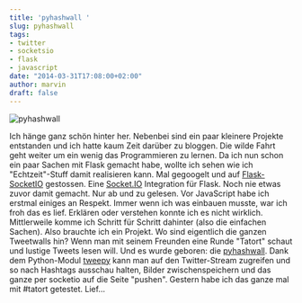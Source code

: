 ```yaml
---
title: 'pyhashwall '
slug: pyhashwall
tags:
- twitter
- socketsio
- flask
- javascript
date: "2014-03-31T17:08:00+02:00"
author: marvin
draft: false
---
```


![pyhashwall](/images/pyhashwall.png)

Ich hänge ganz schön hinter her. Nebenbei sind ein paar kleinere Projekte entstanden und ich hatte kaum Zeit darüber zu bloggen. Die wilde Fahrt geht weiter um ein wenig das Programmieren zu lernen. Da ich nun schon ein paar Sachen mit Flask gemacht habe, wollte ich sehen wie ich "Echtzeit"-Stuff damit realisieren kann. Mal gegoogelt und auf [Flask-SocketIO](https://github.com/miguelgrinberg/Flask-SocketIO) gestossen. Eine [Socket.IO](http://socket.io/) Integration für Flask. Noch nie etwas zuvor damit gemacht. Nur ab und zu gelesen. Vor JavaScript habe ich erstmal einiges an Respekt. Immer wenn ich was einbauen musste, war ich froh das es lief. Erklären oder verstehen konnte ich es nicht wirklich. Mittlerweile komme ich Schritt für Schritt dahinter (also die einfachen Sachen). Also brauchte ich ein Projekt. Wo sind eigentlich die ganzen Tweetwalls hin? Wenn man mit seinem Freunden eine Runde "Tatort" schaut und lustige Tweets lesen will. Und es wurde geboren: die [pyhashwall](https://github.com/xsteadfastx/pyhashwall). Dank dem Python-Modul [tweepy](https://github.com/tweepy/tweepy) kann man auf den Twitter-Stream zugreifen und so nach Hashtags ausschau halten, Bilder zwischenspeichern und das ganze per socketio auf die Seite "pushen". Gestern habe ich das ganze mal mit #tatort getestet. Lief...